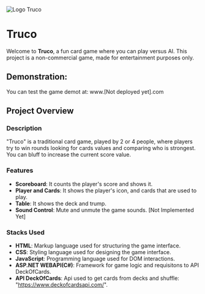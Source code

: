![Logo Truco]([https://www.google.com/url?sa=i&url=https%3A%2F%2Fstore.steampowered.com%2Fapp%2F1808980%2FTruco%2F%3Fl%3Dportuguese&psig=AOvVaw317YrRsDjUHcv-gUrUBMX6&ust=1751985699002000&source=images&cd=vfe&opi=89978449&ved=0CBUQjRxqFwoTCOiq87j9qo4DFQAAAAAdAAAAABAE](https://shared.fastly.steamstatic.com/store_item_assets/steam/apps/1808980/header.jpg?t=1747318331))
# Truco

Welcome to **Truco**, a fun card game where you can play versus AI. This project is a non-commercial game, made for entertainment purposes only.

## Demonstration:

You can test the game demot at: www.[Not deployed yet].com

## Project Overview

### Description

"Truco" is a traditional card game, played by 2 or 4 people, where players try to win rounds looking for cards values and comparing who is strongest. You can bluff to increase the current score value.

### Features

- **Scoreboard**: It counts the player's score and shows it.
- **Player and Cards**: It shows the player's icon, and cards that are used to play.
- **Table**: It shows the deck and trump.
- **Sound Control**: Mute and unmute the game sounds. [Not Implemented Yet]

### Stacks Used

- **HTML**: Markup language used for structuring the game interface.
- **CSS**: Styling language used for designing the game interface.
- **JavaScript**: Programming language used for DOM interactions.
- **ASP.NET WEBAPI(C#)**: Framework for game logic and requisitons to API DeckOfCards.
- **API DeckOfCards**: Api used to get cards from decks and shuffle: "https://www.deckofcardsapi.com/".
